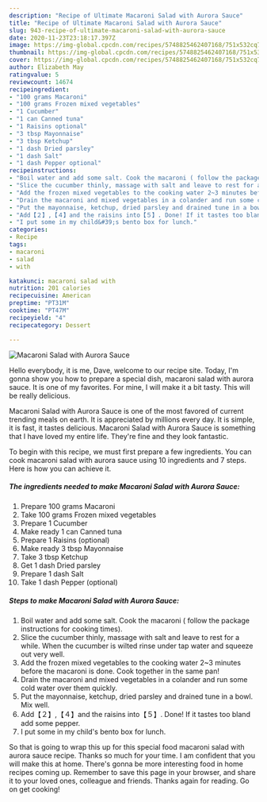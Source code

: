 ```yaml
---
description: "Recipe of Ultimate Macaroni Salad with Aurora Sauce"
title: "Recipe of Ultimate Macaroni Salad with Aurora Sauce"
slug: 943-recipe-of-ultimate-macaroni-salad-with-aurora-sauce
date: 2020-11-23T23:18:17.397Z
image: https://img-global.cpcdn.com/recipes/5748825462407168/751x532cq70/macaroni-salad-with-aurora-sauce-recipe-main-photo.jpg
thumbnail: https://img-global.cpcdn.com/recipes/5748825462407168/751x532cq70/macaroni-salad-with-aurora-sauce-recipe-main-photo.jpg
cover: https://img-global.cpcdn.com/recipes/5748825462407168/751x532cq70/macaroni-salad-with-aurora-sauce-recipe-main-photo.jpg
author: Elizabeth May
ratingvalue: 5
reviewcount: 14674
recipeingredient:
- "100 grams Macaroni"
- "100 grams Frozen mixed vegetables"
- "1 Cucumber"
- "1 can Canned tuna"
- "1 Raisins optional"
- "3 tbsp Mayonnaise"
- "3 tbsp Ketchup"
- "1 dash Dried parsley"
- "1 dash Salt"
- "1 dash Pepper optional"
recipeinstructions:
- "Boil water and add some salt. Cook the macaroni ( follow the package instructions for cooking times)."
- "Slice the cucumber thinly, massage with salt and leave to rest for a while. When the cucumber is wilted rinse under tap water and squeeze out very well."
- "Add the frozen mixed vegetables to the cooking water 2~3 minutes before the macaroni is done. Cook together in the same pan!"
- "Drain the macaroni and mixed vegetables in a colander and run some cold water over them quickly."
- "Put the mayonnaise, ketchup, dried parsley and drained tune in a bowl. Mix well."
- "Add【２】,【４】and the raisins into【５】. Done! If it tastes too bland add some pepper."
- "I put some in my child&#39;s bento box for lunch."
categories:
- Recipe
tags:
- macaroni
- salad
- with

katakunci: macaroni salad with 
nutrition: 201 calories
recipecuisine: American
preptime: "PT31M"
cooktime: "PT47M"
recipeyield: "4"
recipecategory: Dessert

---
```



![Macaroni Salad with Aurora Sauce](https://img-global.cpcdn.com/recipes/5748825462407168/751x532cq70/macaroni-salad-with-aurora-sauce-recipe-main-photo.jpg)

Hello everybody, it is me, Dave, welcome to our recipe site. Today, I'm gonna show you how to prepare a special dish, macaroni salad with aurora sauce. It is one of my favorites. For mine, I will make it a bit tasty. This will be really delicious.

Macaroni Salad with Aurora Sauce is one of the most favored of current trending meals on earth. It is appreciated by millions every day. It is simple, it is fast, it tastes delicious. Macaroni Salad with Aurora Sauce is something that I have loved my entire life. They're fine and they look fantastic.




To begin with this recipe, we must first prepare a few ingredients. You can cook macaroni salad with aurora sauce using 10 ingredients and 7 steps. Here is how you can achieve it.

<!--inarticleads1-->

##### The ingredients needed to make Macaroni Salad with Aurora Sauce:

1. Prepare 100 grams Macaroni
1. Take 100 grams Frozen mixed vegetables
1. Prepare 1 Cucumber
1. Make ready 1 can Canned tuna
1. Prepare 1 Raisins (optional)
1. Make ready 3 tbsp Mayonnaise
1. Take 3 tbsp Ketchup
1. Get 1 dash Dried parsley
1. Prepare 1 dash Salt
1. Take 1 dash Pepper (optional)




<!--inarticleads2-->

##### Steps to make Macaroni Salad with Aurora Sauce:

1. Boil water and add some salt. Cook the macaroni ( follow the package instructions for cooking times).
1. Slice the cucumber thinly, massage with salt and leave to rest for a while. When the cucumber is wilted rinse under tap water and squeeze out very well.
1. Add the frozen mixed vegetables to the cooking water 2~3 minutes before the macaroni is done. Cook together in the same pan!
1. Drain the macaroni and mixed vegetables in a colander and run some cold water over them quickly.
1. Put the mayonnaise, ketchup, dried parsley and drained tune in a bowl. Mix well.
1. Add【２】,【４】and the raisins into【５】. Done! If it tastes too bland add some pepper.
1. I put some in my child&#39;s bento box for lunch.




So that is going to wrap this up for this special food macaroni salad with aurora sauce recipe. Thanks so much for your time. I am confident that you will make this at home. There's gonna be more interesting food in home recipes coming up. Remember to save this page in your browser, and share it to your loved ones, colleague and friends. Thanks again for reading. Go on get cooking!
